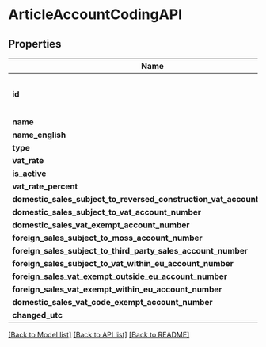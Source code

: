 # ArticleAccountCodingAPI

## Properties
Name | Type | Description | Notes
------------ | ------------- | ------------- | -------------
**id** | **string** | Purpose: Unique Id provided by eAccounting | [optional] 
**name** | **string** |  | [optional] 
**name_english** | **string** |  | [optional] 
**type** | **string** |  | [optional] 
**vat_rate** | **string** |  | [optional] 
**is_active** | **bool** |  | [optional] 
**vat_rate_percent** | **double** |  | [optional] 
**domestic_sales_subject_to_reversed_construction_vat_account_number** | **int** |  | [optional] 
**domestic_sales_subject_to_vat_account_number** | **int** |  | [optional] 
**domestic_sales_vat_exempt_account_number** | **int** |  | [optional] 
**foreign_sales_subject_to_moss_account_number** | **int** |  | [optional] 
**foreign_sales_subject_to_third_party_sales_account_number** | **int** |  | [optional] 
**foreign_sales_subject_to_vat_within_eu_account_number** | **int** |  | [optional] 
**foreign_sales_vat_exempt_outside_eu_account_number** | **int** |  | [optional] 
**foreign_sales_vat_exempt_within_eu_account_number** | **int** |  | [optional] 
**domestic_sales_vat_code_exempt_account_number** | **int** |  | [optional] 
**changed_utc** | [**\DateTime**](\DateTime.md) |  | [optional] 

[[Back to Model list]](../README.md#documentation-for-models) [[Back to API list]](../README.md#documentation-for-api-endpoints) [[Back to README]](../README.md)


